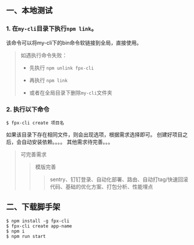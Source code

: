 
## 一、本地测试
### 1. 在`my-cli`目录下执行`npm link`。
该命令可以将my-cli下的bin命令软链接到全局，直接使用。

> 如遇执行命令失败：
> 
> - 先执行 `npm unlink fpx-cli`
> - 再执行 `npm link`
>
> - 或者在全局目录下删除`my-cli`文件夹

### 2. 执行以下命令
```
$ fpx-cli create 项目名
```
如果该目录下存在相同文件，则会出现选项，根据需求选择即可。
创建好项目之后，会自动安装依赖。。。。
其他需求待完善。。。

> 可完善需求
>> 模版完善
>>> sentry、钉钉登录、自动化部署、路由、自动打tag/快速回滚代码、基础的优化方案、打包分析、性能埋点

## 二、下载脚手架
```
$ npm install -g fpx-cli
$ fpx-cli create app-name
$ npm i
$ npm run start
```